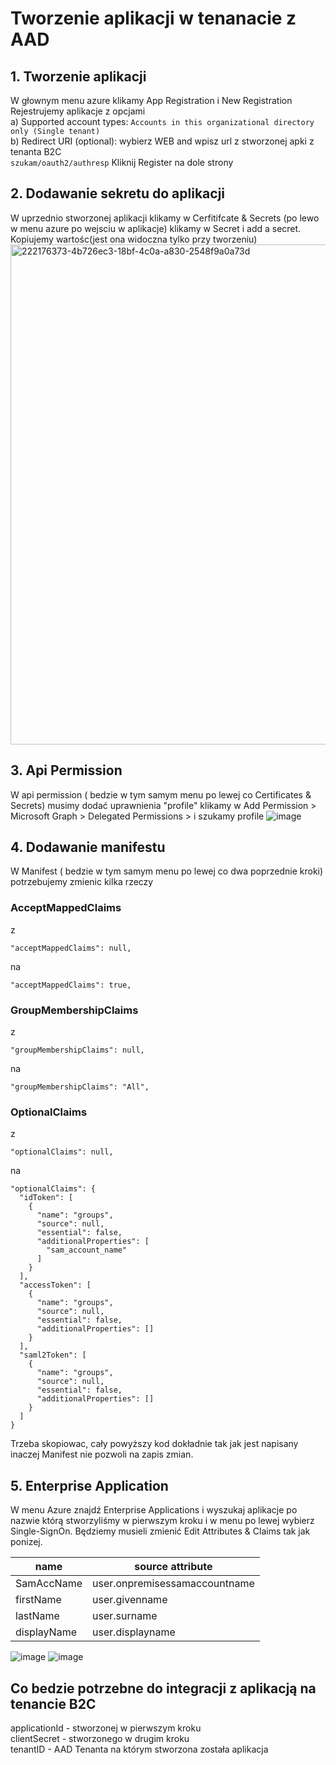 # Tworzenie aplikacji w tenanacie z AAD
## 1. Tworzenie aplikacji 
W głownym menu azure klikamy App Registration i New Registration
Rejestrujemy aplikacje z opcjami<br />
  a) Supported account types: `Accounts in this organizational directory only (Single tenant)`<br />
  b) Redirect URI (optional): wybierz WEB and wpisz url z stworzonej apki z tenanta B2C <br />
`szukam/oauth2/authresp`
Kliknij Register na dole strony 
## 2. Dodawanie sekretu do aplikacji
W uprzednio stworzonej aplikacji klikamy w Cerfitifcate & Secrets 
(po lewo w menu azure po wejsciu w aplikacje) klikamy w Secret i add a secret. Kopiujemy wartośc(jest ona widoczna tylko   przy tworzeniu)
<img width="800" alt="222176373-4b726ec3-18bf-4c0a-a830-2548f9a0a73d" src="https://user-images.githubusercontent.com/125549354/241729124-90b9044a-95e3-4acc-be77-18074376ddf5.png">
 ## 3. Api Permission 
W api permission ( bedzie w tym samym menu po lewej co Certificates & Secrets) musimy dodać uprawnienia "profile"    klikamy w  Add Permission > Microsoft Graph > Delegated Permissions > i szukamy profile
![image](https://user-images.githubusercontent.com/125549354/241729629-e8005e7b-dd9d-4663-800d-5dd6b0d81801.png)
## 4. Dodawanie manifestu
W Manifest ( bedzie w tym samym menu po lewej co dwa poprzednie kroki) potrzebujemy zmienic kilka rzeczy

### AcceptMappedClaims
z<br />
```
"acceptMappedClaims": null,
```
na<br />
```
"acceptMappedClaims": true,
```
### GroupMembershipClaims
z<br />
```
"groupMembershipClaims": null,
```
na<br />
```
"groupMembershipClaims": "All",
```

### OptionalClaims
z<br />
```
"optionalClaims": null,
```
na<br />
```
"optionalClaims": {
  "idToken": [
    {
      "name": "groups",
      "source": null,
      "essential": false,
      "additionalProperties": [
        "sam_account_name"
      ]
    }
  ],
  "accessToken": [
    {
      "name": "groups",
      "source": null,
      "essential": false,
      "additionalProperties": []
    }
  ],
  "saml2Token": [
    {
      "name": "groups",
      "source": null,
      "essential": false,
      "additionalProperties": []
    }
  ]
}
```
Trzeba skopiowac, cały powyższy kod dokładnie tak jak jest napisany inaczej Manifest nie pozwoli na zapis zmian.

## 5. Enterprise Application
W menu Azure znajdź Enterprise Applications i wyszukaj aplikacje po nazwie którą stworzyliśmy w pierwszym kroku i w menu po lewej wybierz Single-SignOn. Będziemy musieli zmienić Edit Attributes & Claims tak jak ponizej.

|name|source attribute|
|-----|----------------|
|SamAccName|user.onpremisessamaccountname|
|firstName|user.givenname|
|lastName|user.surname|
|displayName|user.displayname|
![image](https://user-images.githubusercontent.com/125549354/241732254-203a0764-2bae-4fb9-89ad-f8df9ffc06aa.png)
![image](https://user-images.githubusercontent.com/125549354/241732290-71dd6b9f-b64c-4770-beee-f555677d7b49.png)
## Co bedzie potrzebne do integracji z aplikacją na tenancie B2C
 applicationId - stworzonej w pierwszym kroku<br />
clientSecret - stworzonego w drugim kroku <br />
tenantID - AAD Tenanta na którym stworzona została aplikacja <br />

